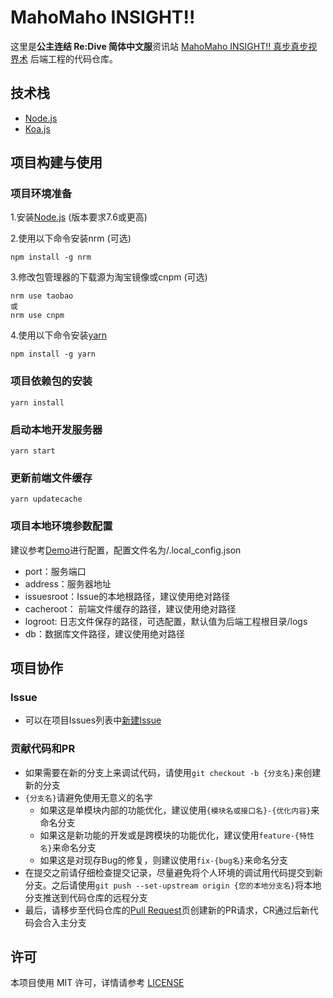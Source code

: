 # MahoMaho INSIGHT!!
这里是**公主连结 Re:Dive 简体中文服**资讯站 [MahoMaho INSIGHT!! 真步真步视界术](https://mahomahoinsight.info) 后端工程的代码仓库。

## 技术栈
- [Node.js](https://nodejs.org/zh-cn/)
- [Koa.js](https://github.com/koajs/koa/)

## 项目构建与使用
### 项目环境准备
1.安装[Node.js](https://nodejs.org/zh-cn/) (版本要求7.6或更高)

2.使用以下命令安装nrm (可选)
```
npm install -g nrm
```
3.修改包管理器的下载源为淘宝镜像或cnpm (可选)
```
nrm use taobao
或
nrm use cnpm
```
4.使用以下命令安装[yarn](https://classic.yarnpkg.com/zh-Hans/)
```
npm install -g yarn
```

### 项目依赖包的安装
```
yarn install
```

### 启动本地开发服务器
```
yarn start
```

### 更新前端文件缓存
```
yarn updatecache
```

### 项目本地环境参数配置
建议参考[Demo](https://github.com/nayurin/mahoinsight-backend/blob/master/.local_config.demo)进行配置，配置文件名为/.local_config.json
* port：服务端口
* address：服务器地址
* issuesroot：Issue的本地根路径，建议使用绝对路径
* cacheroot： 前端文件缓存的路径，建议使用绝对路径
* logroot: 日志文件保存的路径，可选配置，默认值为后端工程根目录/logs
* db：数据库文件路径，建议使用绝对路径

## 项目协作
### Issue
- 可以在项目Issues列表中[新建Issue](https://github.com/nayurin/mahoinsight-backend/issues/new)

### 贡献代码和PR
- 如果需要在新的分支上来调试代码，请使用```git checkout -b {分支名}```来创建新的分支
- ```{分支名}```请避免使用无意义的名字
  * 如果这是单模块内部的功能优化，建议使用```{模块名或接口名}-{优化内容}```来命名分支
  * 如果这是新功能的开发或是跨模块的功能优化，建议使用```feature-{特性名}```来命名分支
  * 如果这是对现存Bug的修复，则建议使用```fix-{bug名}```来命名分支
- 在提交之前请仔细检查提交记录，尽量避免将个人环境的调试用代码提交到新分支。之后请使用```git push --set-upstream origin {您的本地分支名}```将本地分支推送到代码仓库的远程分支
- 最后，请移步至代码仓库的[Pull Request](https://github.com/nayurin/mahoinsight-backend/pulls)页创建新的PR请求，CR通过后新代码会合入主分支

## 许可
本项目使用 MIT 许可，详情请参考 [LICENSE](https://github.com/nayurin/mahoinsight-backend/blob/master/LICENSE)